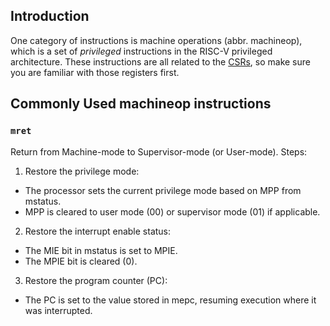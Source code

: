 ## Introduction

One category of instructions is machine operations (abbr. machineop), which is a set of *privileged* instructions in the RISC-V privileged architecture. These instructions are all related to the [CSRs](csr.md), so make sure you are familiar with those registers first.

## Commonly Used machineop instructions

### `mret`

Return from Machine-mode to Supervisor-mode (or User-mode). Steps:

1.	Restore the privilege mode:
*	The processor sets the current privilege mode based on MPP from mstatus.
*	MPP is cleared to user mode (00) or supervisor mode (01) if applicable.
2.	Restore the interrupt enable status:
*	The MIE bit in mstatus is set to MPIE.
*	The MPIE bit is cleared (0).
3.	Restore the program counter (PC):
*	The PC is set to the value stored in mepc, resuming execution where it was interrupted.